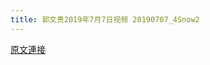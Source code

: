 ```yaml
---
title: 郭文贵2019年7月7日视频 20190707_4Snow2
---
```


[原文連接](https://gnews.org/ThreadView/53478781)


